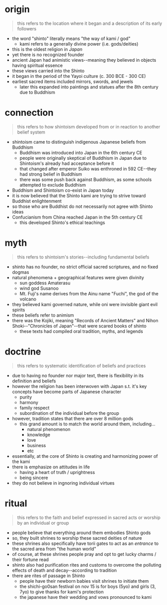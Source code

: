 # origin
> this refers to the location where it began and a description of its early followers
* the word "shinto" literally means "the way of kami / god"
	* kami refers to a generally divine power (i.e. gods/deities)
* this is the oldest religion in *Japan*
* yet there is no recognized founder
* ancient Japan had animistic views--meaning they believed in objects having spiritual essence
* these views carried into the Shinto
* it began in the period of the Yayoi culture (c. 300 BCE - 300 CE)
* earliest sacred items included mirrors, swords, and jewels
	* later this expanded into paintings and statues after the 8th century due to Buddhism 
# connection
> this refers to how shintoism developed from or in reaction to another belief system
* shintoism came to distinguish indigenous Japanese beliefs from Buddhism
	* Buddhism was introduced into Japan in the 6th century CE
	* people were originally skeptical of Buddhism in Japan due to Shintoism's already had acceptance before it
	* that changed after emperor Suiko was enthroned in 592 CE--they had strong belief in Buddhism
	* there was some push back against Buddhism, as some schools attempted to exclude Buddhism
* Buddhism and Shintoism co-exist in Japan today 
* it is now believed that the Shinto kami are trying to strive toward Buddhist enlightenment
* so those who are Buddhist do not necessarily not agree with Shinto ideas
* Confucianism from China reached Japan in the 5th century CE
	* this developed Shinto's ethical teachings

# myth
> this refers to shintoism's stories--including fundamental beliefs
* shinto has no founder, no strict official sacred scriptures, and no fixed dogmas
* natural phenomena + geographical features were given divinity
	* sun goddess Amaterasu
	* wind god Susanoo
	* Mt. Fuji's name derives from the Ainu name "Fuchi", the god of the volcano
* they believed kami governed nature, while oni were invisible giant evil spirits
* these beliefs refer to animism
* there was the Kojiki, meaning "Records of Ancient Matters" and Nihon Shoki--"Chronicles of Japan"--that were scared books of shinto
	* these texts had compiled oral tradition, myths, and legends

# doctrine 
> this refers to systematic identification of beliefs and practices
* due to having no founder nor major text, there is flexibility in its definition and beliefs
* however the religion has been interwoven with Japan s.t. it's key concepts have become parts of Japanese character
	* purity
	* harmony
	* family respect
	* subordination of the individual before the group
* however, tradition states that there are over 8 million gods
	* this grand amount is to match the world around them, including...
		* natural phenomenon
		* knowledge
		* love
		* business
		* etc
* essentially, at the core of Shinto is creating and harmonizing power of the kami
* there is emphasize on attitudes in life
	* having a heart of truth / uprightness
	* being sincere
* they do not believe in ingnoring individual virtues

# ritual
> this refers to the faith and belief expressed in sacred acts or worship by an individual or group
* people believe that everything around them embodies Shinto gods
* so, they built shrines to worship these sacred deities of nature
* these shrines also specifically have torii gates to act as an *entrance* to the sacred area from "the human world"
* of course, at these shrines people pray and opt to get lucky charms / their fortune read 
* shinto also had purification rites and customs to overcome the polluting effects of death and decay--according to tradition
* there are rites of passage in Shinto
	* people have their newborn babies visit shrines to initiate them
	* the shichi-go0san festival on nov 15 is for boys (5yo) and girls (3, 7yo) to give thanks for kami's protection
	* the japanese have their wedding and vows pronounced to kami
